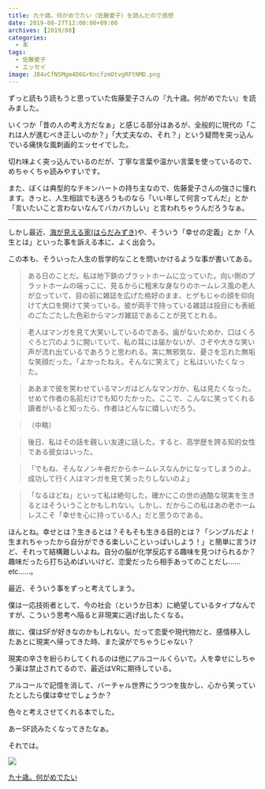 ```yaml
---
title: 九十歳。何がめでたい（佐藤愛子）を読んだので感想
date: 2019-08-27T12:00:00+09:00
archives: [2019/08]
categories:
  - 本
tags:
  - 佐藤愛子
  - エッセイ
image: JB4vCfNSMgm4D6GrKncfzmOtvgRFtNMD.png
---
```

ずっと読もう読もうと思っていた佐藤愛子さんの『九十歳。何がめでたい』を読みました。

<!--more-->

いくつか「昔の人の考え方だなぁ」と感じる部分はあるが、全般的に現代の「これは人が進むべき正しいのか？」「大丈夫なの、それ？」という疑問を突っ込んでいる痛快な風刺画的エッセイでした。

切れ味よく突っ込んでいるのだが、丁寧な言葉や温かい言葉を使っているので、めちゃくちゃ読みやすいです。

また、ぼくは典型的なチキンハートの持ち主なので、佐藤愛子さんの強さに憧れます。きっと、人生相談でも送ろうものなら「いい年して何言ってんだ」とか「言いたいこと言わないなんてバカバカしい」と言われちゃうんだろうなぁ。

---

しかし最近、[海が見える家(はらだみずき)](http://localhost:1313/blog/2019/07/%E6%B5%B7%E3%81%8C%E8%A6%8B%E3%81%88%E3%82%8B%E5%AE%B6%E3%81%AF%E3%82%89%E3%81%A0%E3%81%BF%E3%81%9A%E3%81%8D%E3%82%92%E8%AA%AD%E3%82%93%E3%81%A0%E3%81%AE%E3%81%A7%E3%83%AC%E3%83%93%E3%83%A5%E3%83%BC/)や、そういう「幸せの定義」とか「人生とは」といった事を訴える本に、よく出会う。

この本も、そういった人生の哲学的なことを問いかけるような事が書いてある。

> ある日のことだ。私は地下鉄のプラットホームに立っていた。向い側のプラットホームの端っこに、見るからに粗末な身なりのホームレス風の老人が立っていて、目の前に雑誌を広げた格好のまま、ヒゲもじゃの顔を仰向けて大口を開けて笑っている。彼が両手で持っている雑誌は投目にも表紙のごたごたした色彩からマンガ雑誌であることが見てとれる。

> 老人はマンガを見て大笑いしているのである。歯がないためか、口はくろぐろと穴のように開いていて、私の耳には届かないが、さぞや大きな笑い声が流れ出ているであろうと思われる。実に無邪気な、憂さを忘れた無垢な笑顔だった。「よかったねえ。そんなに笑えて」と私はいいたくなった。

> ああまで彼を笑わせているマンガはどんなマンガか、私は見たくなった。せめて作者の名前だけでも知りたかった。ここで、こんなに笑ってくれる讀者がいると知ったら、作者はどんなに嬉しいだろう。

> （中略）

> 後日、私はその話を親しい友達に話した。すると、高学歴を誇る知的女性である彼女はいった。

> 「でもね、そんなノンキ者だからホームレスなんかになってしまうのよ。成功して行く人はマンガを見て笑ったりしないのよ」

> 「なるほどね」といって私は絶句した。確かにこの世の過酷な現実を生きるとはそういうことかもしれない。しかし、だからこの私はあの老ホームレスこそ「幸せを心に持っている人」だと思うのである。

ほんとね。幸せとは？生きるとは？そもそも生きる目的とは？「シンプルだよ！生まれちゃったから自分ができる楽しいこといっぱいしよう！」と簡単に言うけど、それって結構難しいよね。自分の脳が化学反応する趣味を見つけられるか？趣味だったら打ち込めばいいけど、恋愛だったら相手あってのことだし……etc……。

最近、そういう事をずっと考えてしまう。

僕は一応技術者として、今の社会（というか日本）に絶望しているタイプなんですが、こういう思考へ陥ると非現実に逃げ出したくなる。

故に、僕はSFが好きなのかもしれない。だって恋愛や現代物だと、感情移入したあとに現実へ帰ってきた時、また涙がでちゃうじゃない？

現実の辛さを紛らわしてくれるのは他にアルコールくらいで。人を幸せにしちゃう薬は禁止されてるので、最近はVRに期待している。

アルコールで記憶を消して、バーチャル世界にうつつを抜かし、心から笑っていたとしたら僕は幸せでしょうか？

色々と考えさせてくれる本でした。

あーSF読みたくなってきたなぁ。

それでは。

<div class="amazfy">
<a href="https://www.amazon.co.jp/dp/4093965374?tag=t4traw-22">
<img src="https://ws-fe.amazon-adsystem.com/widgets/q?_encoding=UTF8&ASIN=4093965374&Format=_SL250_&ID=AsinImage&MarketPlace=JP&ServiceVersion=20070822&WS=1&tag=t4traw-22&language=ja_JP">
<p>九十歳。何がめでたい</p>
</a>
</div>